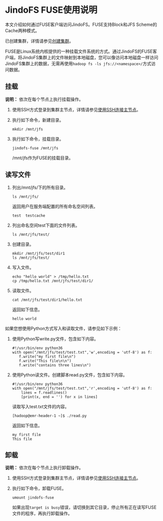 # JindoFS FUSE使用说明

本文介绍如何通过FUSE客户端访问JindoFS。FUSE支持Block和JFS Scheme的Cache两种模式。

已创建集群，详情请参见[创建集群](/intl.zh-CN/集群管理/集群配置/创建集群.md)。

FUSE是Linux系统内核提供的一种挂载文件系统的方式。通过JindoFS的FUSE客户端，将JindoFS集群上的文件映射到本地磁盘，您可以像访问本地磁盘一样访问JindoFS集群上的数据，无需再使用`hadoop fs -ls jfs://<namespace>/`方式访问数据。

## 挂载

**说明：** 依次在每个节点上执行挂载操作。

1.  使用SSH方式登录到集群主节点，详情请参见[使用SSH连接主节点](/intl.zh-CN/集群管理/集群配置/连接集群/使用SSH连接主节点.md)。

2.  执行如下命令，新建目录。

    ```
    mkdir /mnt/jfs
    ```

3.  执行如下命令，挂载目录。

    ```
    jindofs-fuse /mnt/jfs
    ```

    /mnt/jfs作为FUSE的挂载目录。


## 读写文件

1.  列出/mnt/jfs/下的所有目录。

    ```
    ls /mnt/jfs/
    ```

    返回用户在服务端配置的所有命名空间列表。

    ```
    test  testcache
    ```

2.  列出命名空间test下面的文件列表。

    ```
    ls /mnt/jfs/test/
    ```

3.  创建目录。

    ```
    mkdir /mnt/jfs/test/dir1
    ls /mnt/jfs/test/
    ```

4.  写入文件。

    ```
    echo "hello world" > /tmp/hello.txt
    cp /tmp/hello.txt /mnt/jfs/test/dir1/
    ```

5.  读取文件。

    ```
    cat /mnt/jfs/test/dir1/hello.txt
    ```

    返回如下信息。

    ```
    hello world
    ```


如果您想使用Python方式写入和读取文件，请参见如下示例：

1.  使用Python写write.py文件，包含如下内容。

    ```
    #!/usr/bin/env python36
    with open("/mnt/jfs/test/test.txt",'w',encoding = 'utf-8') as f:
       f.write("my first file\n")
       f.write("This file\n\n")
       f.write("contains three lines\n")
    ```

2.  使用Python读文件。创建脚本read.py文件，包含如下内容。

    ```
    #!/usr/bin/env python36
    with open("/mnt/jfs/test/test.txt",'r',encoding = 'utf-8') as f:
        lines = f.readlines()
        [print(x, end = '') for x in lines]
    ```

    读取写入test.txt文件的内容。

    ```
    [hadoop@emr-header-1 ~]$ ./read.py
    ```

    返回如下信息。

    ```
    my first file
    This file
    ```


## 卸载

**说明：** 依次在每个节点上执行卸载操作。

1.  使用SSH方式登录到集群主节点，详情请参见[使用SSH连接主节点](/intl.zh-CN/集群管理/集群配置/连接集群/使用SSH连接主节点.md)。

2.  执行如下命令，卸载FUSE。

    ```
    umount jindofs-fuse
    ```

    如果出现`target is busy`错误，请切换到其它目录，停止所有正在读写FUSE文件的程序，再执行卸载操作。


